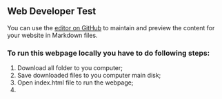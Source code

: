 ## Web Developer Test

You can use the [editor on GitHub](https://github.com/MrsAnnaOzolina/Magebit/edit/gh-pages/index.md) to maintain and preview the content for your website in Markdown files.

### To run this webpage locally you have to do following steps:

1. Download all folder to you computer;
2. Save downloaded files to you computer main disk;
3. Open index.html file to run the webpage;
4. 

